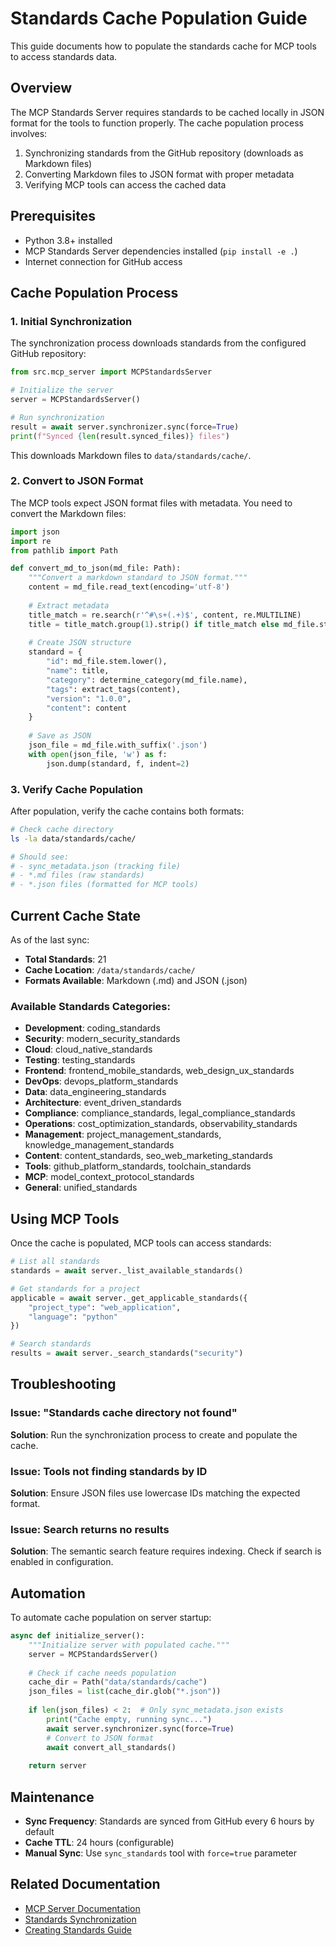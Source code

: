# Standards Cache Population Guide

This guide documents how to populate the standards cache for MCP tools to access standards data.

## Overview

The MCP Standards Server requires standards to be cached locally in JSON format for the tools to function properly. The cache population process involves:

1. Synchronizing standards from the GitHub repository (downloads as Markdown files)
2. Converting Markdown files to JSON format with proper metadata
3. Verifying MCP tools can access the cached data

## Prerequisites

- Python 3.8+ installed
- MCP Standards Server dependencies installed (`pip install -e .`)
- Internet connection for GitHub access

## Cache Population Process

### 1. Initial Synchronization

The synchronization process downloads standards from the configured GitHub repository:

```python
from src.mcp_server import MCPStandardsServer

# Initialize the server
server = MCPStandardsServer()

# Run synchronization
result = await server.synchronizer.sync(force=True)
print(f"Synced {len(result.synced_files)} files")
```

This downloads Markdown files to `data/standards/cache/`.

### 2. Convert to JSON Format

The MCP tools expect JSON format files with metadata. You need to convert the Markdown files:

```python
import json
import re
from pathlib import Path

def convert_md_to_json(md_file: Path):
    """Convert a markdown standard to JSON format."""
    content = md_file.read_text(encoding='utf-8')
    
    # Extract metadata
    title_match = re.search(r'^#\s+(.+)$', content, re.MULTILINE)
    title = title_match.group(1).strip() if title_match else md_file.stem
    
    # Create JSON structure
    standard = {
        "id": md_file.stem.lower(),
        "name": title,
        "category": determine_category(md_file.name),
        "tags": extract_tags(content),
        "version": "1.0.0",
        "content": content
    }
    
    # Save as JSON
    json_file = md_file.with_suffix('.json')
    with open(json_file, 'w') as f:
        json.dump(standard, f, indent=2)
```

### 3. Verify Cache Population

After population, verify the cache contains both formats:

```bash
# Check cache directory
ls -la data/standards/cache/

# Should see:
# - sync_metadata.json (tracking file)
# - *.md files (raw standards)
# - *.json files (formatted for MCP tools)
```

## Current Cache State

As of the last sync:
- **Total Standards**: 21
- **Cache Location**: `/data/standards/cache/`
- **Formats Available**: Markdown (.md) and JSON (.json)

### Available Standards Categories:

- **Development**: coding_standards
- **Security**: modern_security_standards
- **Cloud**: cloud_native_standards
- **Testing**: testing_standards
- **Frontend**: frontend_mobile_standards, web_design_ux_standards
- **DevOps**: devops_platform_standards
- **Data**: data_engineering_standards
- **Architecture**: event_driven_standards
- **Compliance**: compliance_standards, legal_compliance_standards
- **Operations**: cost_optimization_standards, observability_standards
- **Management**: project_management_standards, knowledge_management_standards
- **Content**: content_standards, seo_web_marketing_standards
- **Tools**: github_platform_standards, toolchain_standards
- **MCP**: model_context_protocol_standards
- **General**: unified_standards

## Using MCP Tools

Once the cache is populated, MCP tools can access standards:

```python
# List all standards
standards = await server._list_available_standards()

# Get standards for a project
applicable = await server._get_applicable_standards({
    "project_type": "web_application",
    "language": "python"
})

# Search standards
results = await server._search_standards("security")
```

## Troubleshooting

### Issue: "Standards cache directory not found"
**Solution**: Run the synchronization process to create and populate the cache.

### Issue: Tools not finding standards by ID
**Solution**: Ensure JSON files use lowercase IDs matching the expected format.

### Issue: Search returns no results
**Solution**: The semantic search feature requires indexing. Check if search is enabled in configuration.

## Automation

To automate cache population on server startup:

```python
async def initialize_server():
    """Initialize server with populated cache."""
    server = MCPStandardsServer()
    
    # Check if cache needs population
    cache_dir = Path("data/standards/cache")
    json_files = list(cache_dir.glob("*.json"))
    
    if len(json_files) < 2:  # Only sync_metadata.json exists
        print("Cache empty, running sync...")
        await server.synchronizer.sync(force=True)
        # Convert to JSON format
        await convert_all_standards()
    
    return server
```

## Maintenance

- **Sync Frequency**: Standards are synced from GitHub every 6 hours by default
- **Cache TTL**: 24 hours (configurable)
- **Manual Sync**: Use `sync_standards` tool with `force=true` parameter

## Related Documentation

- [MCP Server Documentation](./MCP_SERVER_GUIDE.md)
- [Standards Synchronization](../src/core/standards/sync.py)
- [Creating Standards Guide](./CREATING_STANDARDS_GUIDE.md)
